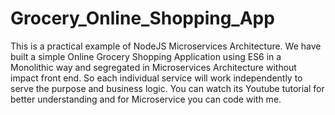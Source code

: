 # Grocery_Online_Shopping_App

This is a practical example of NodeJS Microservices Architecture. We have built a simple Online Grocery Shopping Application using ES6 in a Monolithic way and segregated in Microservices Architecture without impact front end. So each individual service will work independently to serve the purpose and business logic. You can watch its Youtube tutorial for better understanding and for Microservice you can code with me.
